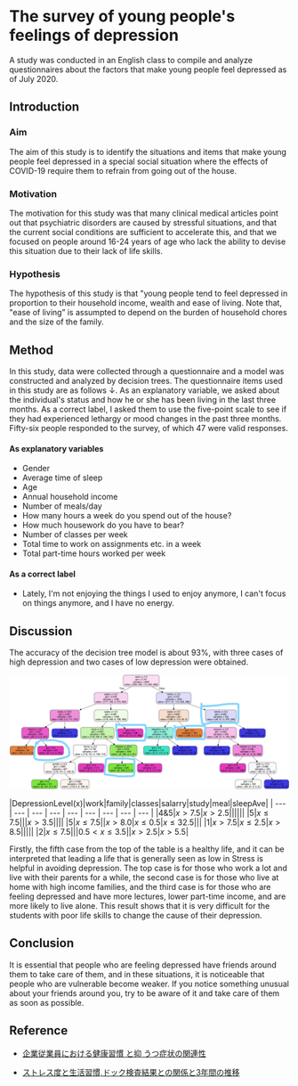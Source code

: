 # The survey of young people's feelings of depression
A study was conducted in an English class to compile and analyze questionnaires about the factors that make young people feel depressed as of July 2020.


## Introduction

### Aim
The aim of this study is to identify the situations and items that make young people feel depressed in a special social situation where the effects of COVID-19 require them to refrain from going out of the house.


### Motivation
The motivation for this study was that many clinical medical articles point out that psychiatric disorders are caused by stressful situations, and that the current social conditions are sufficient to accelerate this, and that we focused on people around 16-24 years of age who lack the ability to devise this situation due to their lack of life skills.


### Hypothesis
The hypothesis of this study is that "young people tend to feel depressed in proportion to their household income, wealth and ease of living.
Note that, "ease of living” is assumpted to depend on the burden of household chores and the size of the family.


## Method
In this study, data were collected through a questionnaire and a model was constructed and analyzed by decision trees.
The questionnaire items used in this study are as follows ↓. As an explanatory variable, we asked about the individual's status and how he or she has been living in the last three months. As a correct label, I asked them to use the five-point scale to see if they had experienced lethargy or mood changes in the past three months.
Fifty-six people responded to the survey, of which 47 were valid responses.

#### As explanatory variables
- Gender
- Average time of sleep
- Age
- Annual household income
- Number of meals/day
- How many hours a week do you spend out of the house?
- How much housework do you have to bear?
- Number of classes per week
- Total time to work on assignments etc. in a week
- Total part-time hours worked per week
#### As a correct label
- Lately, I'm not enjoying the things I used to enjoy anymore, I can't focus on things anymore, and I have no energy.


## Discussion
The accuracy of the decision tree model is about 93%, with three cases of high depression and two cases of low depression were obtained.

![](Inkedgraph_random_Li.jpg)

|DepressionLevel(x)|work|family|classes|salarry|study|meal|sleepAve|
| --- | --- | --- | --- | --- | --- | --- | --- | --- |
|$4\&5$|$x > 7.5$|$x > 2.5$||||||
|$5$|$x \leq 7.5$|||$x > 3.5$||||
|$5$|$x \leq 7.5$||$x > 8.0$|$x \leq 0.5$|$x \leq 32.5$|||
|$1$|$x > 7.5$|$x \leq 2.5$|$x > 8.5$|||||
|$2$|$x \leq 7.5$|||$0.5 < x \leq 3.5$||$x > 2.5$|$x > 5.5$|


Firstly, the fifth case from the top of the table is a healthy life, and it can be interpreted that leading a life that is generally seen as low in Stress is helpful in avoiding depression. The top case is for those who work a lot and live  with their parents for a while, the second case is for those who live at home with high income families, and the third case is for those who are feeling depressed and have more lectures, lower part-time income, and are more likely to live alone.
This result shows that it is very difficult for the students with poor life skills to change the cause of their depression. 

## Conclusion

It is essential that people who are feeling depressed have friends around them to take care of them, and in these situations, it is noticeable that people who are vulnerable become weaker.
If you notice something unusual about your friends around you, try to be aware of it and take care of them as soon as possible.

## Reference

- [企業従業員における健康習慣 と抑 うつ症状の関連性](https://www.jstage.jst.go.jp/article/joh1959/29/1/29_1_55/_pdf/-char/ja)

- [ストレス度と生活習慣,ドック検査結果との関係と3年間の推移](https://www.jstage.jst.go.jp/article/ningendock2005/23/3/23_527/_pdf/-char/ja)

